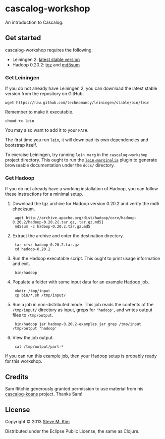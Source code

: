 # cascalog-workshop

An introduction to Cascalog.

## Get started

cascalog-workshop requires the following:

- Leiningen 2: [latest stable version](https://raw.github.com/technomancy/leiningen/stable/bin/lein)
- Hadoop 0.20.2: [tgz](http://archive.apache.org/dist/hadoop/core/hadoop-0.20.2/hadoop-0.20.2.tar.gz) and [md5sum](http://archive.apache.org/dist/hadoop/core/hadoop-0.20.2/hadoop-0.20.2.tar.gz.md5)

### Get Leiningen

If you do not already have Leiningen 2, you can download the latest
stable version from the repository on GitHub.

    wget https://raw.github.com/technomancy/leiningen/stable/bin/lein

Remember to make it executable.

    chmod +x lein

You may also want to add it to your `PATH`.

The first time you run `lein`, it will download its own dependencies and
bootstrap itself.

To exercise Leiningen, try running `lein marg` in the
`cascalog-workshop` project directory. This ought to run the
[`lein-marginalia`](https://github.com/fogus/lein-marginalia) plugin to
generate browseable documentation under the `docs/` directory.

### Get Hadoop

If you do not already have a working installation of Hadoop, you can
follow these instructions for a minimal setup.

1. Download the tgz archive for Hadoop version 0.20.2 and verify the md5 checksum.

        wget http://archive.apache.org/dist/hadoop/core/hadoop-0.20.2/hadoop-0.20.2{.tar.gz,.tar.gz.md5}
        md5sum -c hadoop-0.20.2.tar.gz.md5

2. Extract the archive and enter the destination directory.

        tar xfvz hadoop-0.20.2.tar.gz
        cd hadoop-0.20.2

3. Run the Hadoop executable script. This ought to print usage
   information and exit.

        bin/hadoop

4. Populate a folder with some input data for an example Hadoop job.

        mkdir /tmp/input
        cp bin/*.sh /tmp/input/

5. Run a job in non-distributed mode. This job reads the contents of the
   `/tmp/input/` directory as input, greps for `'hadoop'`, and writes
   output files to `/tmp/output`.

        bin/hadoop jar hadoop-0.20.2-examples.jar grep /tmp/input /tmp/output 'hadoop'

6. View the job output.

        cat /tmp/output/part-*

If you can run this example job, then your Hadoop setup is probably
ready for this workshop.

## Credits

Sam Ritchie generously granted permission to use material from his
[cascalog-koans](https://github.com/sritchie/cascalog-koans) project.
Thanks Sam!

## License

Copyright © 2013 [Steve M. Kim](https://github.com/chairmanK)

Distributed under the Eclipse Public License, the same as Clojure.
